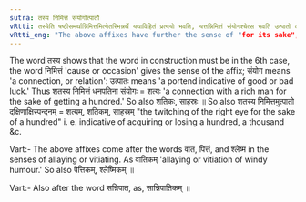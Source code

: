 ```yaml
---
sutra: तस्य निमित्तं संयोगोत्पातौ
vRtti: तस्येति षष्ठीसमर्थान्निमित्तमित्येतस्मिन्नर्थे यथाविहितं प्रत्ययो भवति, यत्तन्निमित्तं संयोगश्चेत्स भवति उत्पातो वा ॥
vRtti_eng: "The above affixes have further the sense of "for its sake", when the meaning is a relation or an unwanted appearance."
---
```

The word तस्य shows that the word in construction must be in the 6th case, the word निमित्तं 'cause or occasion' gives the sense of the affix; संयोग means 'a connection, or relation': उत्पातः means 'a portend indicative of good or bad luck.' Thus शतस्य निमित्तं धनपतिना संयोगः = शत्यः 'a connection with a rich man for the sake of getting a hundred.' So also शतिकः, साहस्रः ॥ So also शतस्य निमित्तमुत्पातो दक्षिणाक्षिस्पन्दनम् = शत्यम्, शतिकम्, साहस्रम् "the twitching of the right eye for the sake of a hundred" i. e. indicative of acquiring or losing a hundred, a thousand &c.

Vart:- The above affixes come after the words वात, पित्तं, and श्लेष्म in the senses of allaying or vitiating. As वातिकम् 'allaying or vitiation of windy humour.' So also पैत्तिकम्, श्लेष्मिकम् ॥

Vart:- Also after the word सन्निपात, as, सान्निपातिकम् ॥
